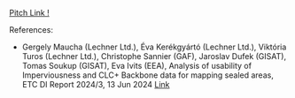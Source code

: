 [Pitch Link !](https://inseefrlab.github.io/hackathon-ntts-2025/)

References:
- Gergely Maucha (Lechner Ltd.), Éva Kerékgyártó (Lechner Ltd.), Viktória Turos (Lechner Ltd.), Christophe Sannier (GAF), Jaroslav Dufek (GISAT), Tomas Soukup (GISAT), Eva Ivits (EEA), Analysis of usability of Imperviousness and CLC+ Backbone data for mapping sealed areas, ETC DI Report 2024/3, 13 Jun 2024
[Link](https://www.eionet.europa.eu/etcs/etc-di/products/etc-di-report-2024-3-analysis-of-usability-of-imperviousness-and-clc-backbone-data-for-mapping-sealed-areas)



